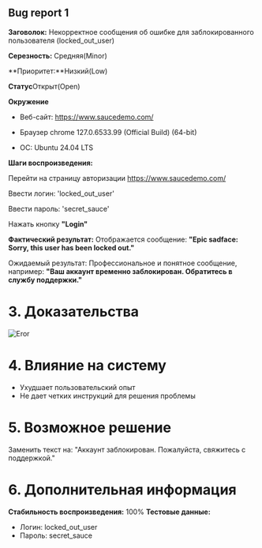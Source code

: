 ## Bug report 1

**Заговолок:** Некорректное сообщения об ошибке для заблокированного пользователя (locked_out_user)

**Серезность:** Средняя(Minor)

**Приоритет:**Низкий(Low)

**Cтатус**Открыт(Open)

**Окружение**

- Веб-сайт: https://www.saucedemo.com/

- Браузер chrome  127.0.6533.99 (Official Build) (64-bit)

- OC: Ubuntu 24.04 LTS

**Шаги воспроизведения:**

Перейти на страницу авторизации https://www.saucedemo.com/

Ввести логин: 'locked_out_user'

Ввести пароль: 'secret_sauce'

Нажать кнопку __"Login"__

**Фактический результат:**
Отображается сообщение:
**"Epic sadface: Sorry, this user has been locked out."**

Ожидаемый результат:
Профессиональное и понятное сообщение, например:
**"Ваш аккаунт временно заблокирован. Обратитесь в службу поддержки."**

# 3. Доказательства
![Eror](https://github.com/user-attachments/assets/b359f7b2-231e-40bd-84d4-15d188955fa1)


# 4. Влияние на систему
- Ухудшает пользовательский опыт
- Не дает четких инструкций для решения проблемы

# 5. Возможное решение
Заменить текст на:
"Аккаунт заблокирован. Пожалуйста, свяжитесь с поддержкой."

# 6. Дополнительная информация
**Стабильность воспроизведения:** 100%
**Тестовые данные:**
- Логин: locked_out_user
- Пароль: secret_sauce

